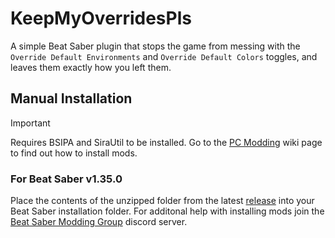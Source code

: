 # KeepMyOverridesPls
A simple Beat Saber plugin that stops the game from messing with the `Override Default Environments` and `Override Default Colors` toggles, and leaves them exactly how you left them.

## Manual Installation
> [!IMPORTANT]
> Requires BSIPA and SiraUtil to be installed. Go to the [PC Modding](https://bsmg.wiki/pc-modding.html) wiki page to find out how to install mods.

### For Beat Saber v1.35.0

Place the contents of the unzipped folder from the latest [release](https://github.com/qqrz997/KeepMyOverridesPls/releases/latest) into your Beat Saber installation folder. For additonal help with installing mods join the [Beat Saber Modding Group](https://discord.gg/beatsabermods) discord server.
